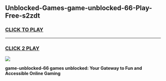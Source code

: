 
## Unblocked-Games-game-unblocked-66-Play-Free-s2zdt
<h3>
<a href="https://premium76.site?title=game-unblocked-66&ref=21A">CLICK TO PLAY</a></h3>
<hr>

<h3>
<a href="https://premium76.site?title=game-unblocked-66&ref=21A">CLICK 2 PLAY</a>
  
</h3>

<a href="https://premium76.site?title=game-unblocked-66&ref=21A"><img src="https://clearcache.store/games.png"></a>


**game-unblocked-66 games unblocked: Your Gateway to Fun and Accessible Online Gaming**
